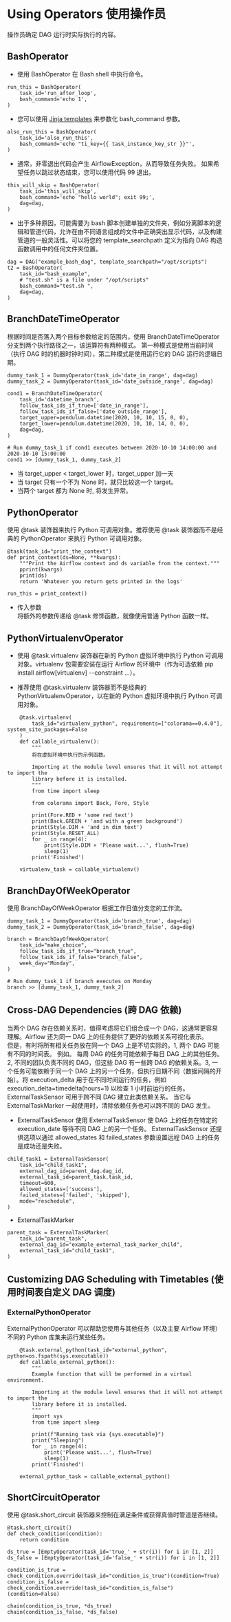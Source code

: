# Using Operators 使用操作员
操作员确定 DAG 运行时实际执行的内容。

## BashOperator
* 使用 BashOperator 在 Bash shell 中执行命令。
```
run_this = BashOperator(
    task_id='run_after_loop',
    bash_command='echo 1',
)
```

* 您可以使用 [Jinja templates](https://airflow.apache.org/docs/apache-airflow/stable/concepts/operators.html#concepts-jinja-templating) 来参数化 bash_command 参数。
```
also_run_this = BashOperator(
    task_id='also_run_this',
    bash_command='echo "ti_key={{ task_instance_key_str }}"',
)
```

* 通常，非零退出代码会产生 AirflowException，从而导致任务失败。 如果希望任务以跳过状态结束，您可以使用代码 99 退出。
```
this_will_skip = BashOperator(
    task_id='this_will_skip',
    bash_command='echo "hello world"; exit 99;',
    dag=dag,
)
```

* 出于多种原因，可能需要为 bash 脚本创建单独的文件夹，例如分离脚本的逻辑和管道代码，允许在由不同语言组成的文件中正确突出显示代码，以及构建管道的一般灵活性。可以将您的 template_searchpath 定义为指向 DAG 构造函数调用中的任何文件夹位置。
```
dag = DAG("example_bash_dag", template_searchpath="/opt/scripts")
t2 = BashOperator(
    task_id="bash_example",
    # "test.sh" is a file under "/opt/scripts"
    bash_command="test.sh ",
    dag=dag,
)
```

## BranchDateTimeOperator
根据时间是否落入两个目标参数给定的范围内，使用 BranchDateTimeOperator 分支到两个执行路径之一，该运算符有两种模式。 第一种模式是使用当前时间（执行 DAG 时的机器时钟时间），第二种模式是使用运行它的 DAG 运行的逻辑日期。
```
dummy_task_1 = DummyOperator(task_id='date_in_range', dag=dag)
dummy_task_2 = DummyOperator(task_id='date_outside_range', dag=dag)

cond1 = BranchDateTimeOperator(
    task_id='datetime_branch',
    follow_task_ids_if_true=['date_in_range'],
    follow_task_ids_if_false=['date_outside_range'],
    target_upper=pendulum.datetime(2020, 10, 10, 15, 0, 0),
    target_lower=pendulum.datetime(2020, 10, 10, 14, 0, 0),
    dag=dag,
)

# Run dummy_task_1 if cond1 executes between 2020-10-10 14:00:00 and 2020-10-10 15:00:00
cond1 >> [dummy_task_1, dummy_task_2]
```
* 当 target_upper < target_lower 时，target_upper 加一天
* 当 target 只有一个不为 None 时，就只比较这一个 target。
* 当两个 target 都为 None 时, 将发生异常。

## PythonOperator
使用 @task 装饰器来执行 Python 可调用对象。推荐使用 @task 装饰器而不是经典的 PythonOperator 来执行 Python 可调用对象。

```
@task(task_id="print_the_context")
def print_context(ds=None, **kwargs):
    """Print the Airflow context and ds variable from the context."""
    pprint(kwargs)
    print(ds)
    return 'Whatever you return gets printed in the logs'

run_this = print_context()
```

* 传入参数  
将额外的参数传递给 @task 修饰函数，就像使用普通 Python 函数一样。

## PythonVirtualenvOperator
* 使用 @task.virtualenv 装饰器在新的 Python 虚拟环境中执行 Python 可调用对象。virtualenv 包需要安装在运行 Airflow 的环境中（作为可选依赖 pip install airflow[virtualenv] --constraint ...）。

* 推荐使用 @task.virtualenv 装饰器而不是经典的 PythonVirtualenvOperator，以在新的 Python 虚拟环境中执行 Python 可调用对象。
```
    @task.virtualenv(
        task_id="virtualenv_python", requirements=["colorama==0.4.0"], system_site_packages=False
    )
    def callable_virtualenv():
        """
        将在虚拟环境中执行的示例函数。

        Importing at the module level ensures that it will not attempt to import the
        library before it is installed.
        """
        from time import sleep

        from colorama import Back, Fore, Style

        print(Fore.RED + 'some red text')
        print(Back.GREEN + 'and with a green background')
        print(Style.DIM + 'and in dim text')
        print(Style.RESET_ALL)
        for _ in range(4):
            print(Style.DIM + 'Please wait...', flush=True)
            sleep(1)
        print('Finished')

    virtualenv_task = callable_virtualenv()
```

## BranchDayOfWeekOperator
使用 BranchDayOfWeekOperator 根据工作日值分支您的工作流。
```
dummy_task_1 = DummyOperator(task_id='branch_true', dag=dag)
dummy_task_2 = DummyOperator(task_id='branch_false', dag=dag)

branch = BranchDayOfWeekOperator(
    task_id="make_choice",
    follow_task_ids_if_true="branch_true",
    follow_task_ids_if_false="branch_false",
    week_day="Monday",
)

# Run dummy_task_1 if branch executes on Monday
branch >> [dummy_task_1, dummy_task_2]
```

## Cross-DAG Dependencies (跨 DAG 依赖)
当两个 DAG 存在依赖关系时，值得考虑将它们组合成一个 DAG，这通常更容易理解。Airflow 还为同一 DAG 上的任务提供了更好的依赖关系可视化表示。  
但是，有时将所有相关任务放在同一个 DAG 上是不切实际的。1, 两个 DAG 可能有不同的时间表。 例如。 每周 DAG 的任务可能依赖于每日 DAG 上的其他任务。2, 不同的团队负责不同的 DAG，但这些 DAG 有一些跨 DAG 的依赖关系。3, 一个任务可能依赖于同一个 DAG 上的另一个任务，但执行日期不同（数据间隔的开始）。将 execution_delta 用于在不同时间运行的任务，例如 execution_delta=timedelta(hours=1) 以检查 1 小时前运行的任务。  
ExternalTaskSensor 可用于跨不同 DAG 建立此类依赖关系。 当它与 ExternalTaskMarker 一起使用时，清除依赖任务也可以跨不同的 DAG 发生。
* ExternalTaskSensor
使用 ExternalTaskSensor 使 DAG 上的任务在特定的 execution_date 等待不同 DAG 上的另一个任务。
ExternalTaskSensor 还提供选项以通过 allowed_states 和 failed_states 参数设置远程 DAG 上的任务是成功还是失败。
```
child_task1 = ExternalTaskSensor(
    task_id="child_task1",
    external_dag_id=parent_dag.dag_id,
    external_task_id=parent_task.task_id,
    timeout=600,
    allowed_states=['success'],
    failed_states=['failed', 'skipped'],
    mode="reschedule",
)
```

* ExternalTaskMarker
```
parent_task = ExternalTaskMarker(
    task_id="parent_task",
    external_dag_id="example_external_task_marker_child",
    external_task_id="child_task1",
)
```

## Customizing DAG Scheduling with Timetables (使用时间表自定义 DAG 调度)


### ExternalPythonOperator
ExternalPythonOperator 可以帮助您使用与其他任务（以及主要 Airflow 环境）不同的 Python 库集来运行某些任务。
```
    @task.external_python(task_id="external_python", python=os.fspath(sys.executable))
    def callable_external_python():
        """
        Example function that will be performed in a virtual environment.

        Importing at the module level ensures that it will not attempt to import the
        library before it is installed.
        """
        import sys
        from time import sleep

        print(f"Running task via {sys.executable}")
        print("Sleeping")
        for _ in range(4):
            print('Please wait...', flush=True)
            sleep(1)
        print('Finished')

    external_python_task = callable_external_python()
```

## ShortCircuitOperator
使用 @task.short_circuit 装饰器来控制在满足条件或获得真值时管道是否继续。
```
@task.short_circuit()
def check_condition(condition):
    return condition

ds_true = [EmptyOperator(task_id='true_' + str(i)) for i in [1, 2]]
ds_false = [EmptyOperator(task_id='false_' + str(i)) for i in [1, 2]]

condition_is_true = check_condition.override(task_id="condition_is_true")(condition=True)
condition_is_false = check_condition.override(task_id="condition_is_false")(condition=False)

chain(condition_is_true, *ds_true)
chain(condition_is_false, *ds_false)
```